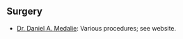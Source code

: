 ## Surgery
- [Dr. Daniel A. Medalie](https://www.clevelandplasticsurgery.com/): Various procedures; see website.
